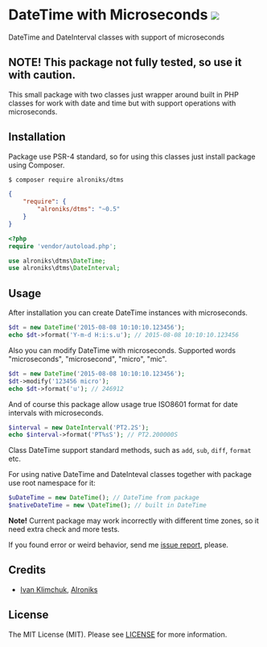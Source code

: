 # DateTime with Microseconds ![](https://travis-ci.org/Alroniks/dtms.svg)

DateTime and DateInterval classes with support of microseconds

## NOTE! This package not fully tested, so use it with caution.

This small package with two classes just wrapper around built in PHP classes for work with date and time but with support operations with microseconds.

## Installation

Package use PSR-4 standard, so for using this classes just install package using Composer.

```bash
$ composer require alroniks/dtms
```

```json
{
    "require": {
        "alroniks/dtms": "~0.5"
    }
}
```

```php
<?php
require 'vendor/autoload.php';

use alroniks\dtms\DateTime;
use alroniks\dtms\DateInterval;

```

## Usage

After installation you can create DateTime instances with microseconds.

```php
$dt = new DateTime('2015-08-08 10:10:10.123456');
echo $dt->format('Y-m-d H:i:s.u'); // 2015-08-08 10:10:10.123456
```

Also you can modify DateTime with microseconds. Supported words "microseconds", "microsecond", "micro", "mic".

```php
$dt = new DateTime('2015-08-08 10:10:10.123456');
$dt->modify('123456 micro');
echo $dt->format('u'); // 246912
```

And of course this package allow usage true ISO8601 format for date intervals with microseconds.

```php
$interval = new DateInterval('PT2.2S');
echo $interval->format('PT%sS'); // PT2.200000S 
```

Class DateTime support standard methods, such as `add`, `sub`, `diff`, `format` etc.

For using native DateTime and DateInteval classes together with package use root namespace for it:

```php
$uDateTime = new DateTime(); // DateTime from package
$nativeDateTime = new \DateTime(); // built in DateTime
```
 
__Note!__ Current package may work incorrectly with different time zones, so it need extra check and more tests. 
  
If you found error or weird behavior, send me [issue report](/issues/new), please.

## Credits

- [Ivan Klimchuk](http://klimchuk.com), [Alroniks](https://github.com/Alroniks)

## License

The MIT License (MIT). Please see [LICENSE](/LICENSE) for more information.

 
